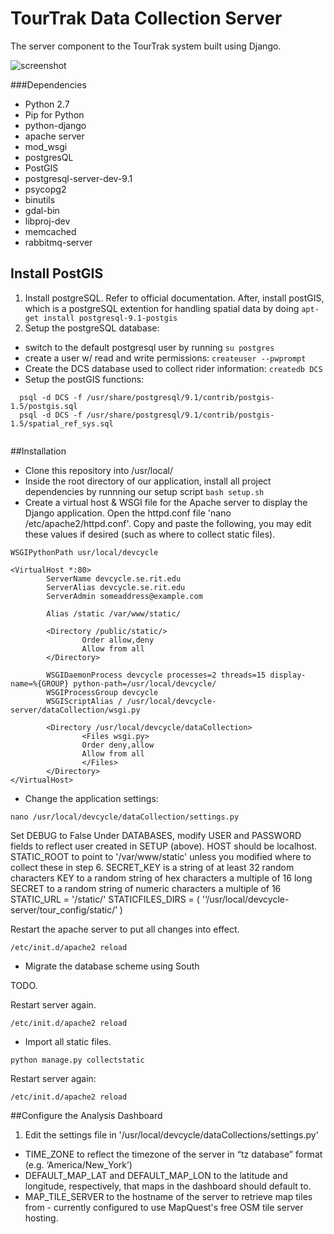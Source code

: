 TourTrak Data Collection Server
===============
The server component to the TourTrak system built using Django.

![screenshot](https://raw.githubusercontent.com/tofferrosen/devcycle-server/master/preview.png)

###Dependencies
* Python 2.7
* Pip for Python
* python-django
* apache server
* mod_wsgi
* postgresQL
* PostGIS
* postgresql-server-dev-9.1
* psycopg2
* binutils
* gdal-bin
* libproj-dev
* memcached
* rabbitmq-server

## Install PostGIS

1. Install postgreSQL. Refer to official documentation. After, install postGIS, which is a postgreSQL extention for handling spatial data by doing `apt-get install postgresql-9.1-postgis`
2. Setup the postgreSQL database:

* switch to the default postgresql user by running `su postgres`
* create a user w/ read and write permissions: `createuser --pwprompt`
* Create the DCS database used to collect rider information: `createdb DCS`
* Setup the postGIS functions:

```
  psql -d DCS -f /usr/share/postgresql/9.1/contrib/postgis-1.5/postgis.sql
  psql -d DCS -f /usr/share/postgresql/9.1/contrib/postgis-1.5/spatial_ref_sys.sql
  
```

##Installation

* Clone this repository into /usr/local/
* Inside the root directory of our application, install all project dependencies by runnning our setup script `bash setup.sh`
* Create a virtual host & WSGI file for the Apache server to display the Django application. Open the httpd.conf file 'nano /etc/apache2/httpd.conf'. Copy and paste the following, you may edit 
these values if desired (such as where to collect static files).

```
WSGIPythonPath usr/local/devcycle

<VirtualHost *:80>
        ServerName devcycle.se.rit.edu
        ServerAlias devcycle.se.rit.edu
        ServerAdmin someaddress@example.com

        Alias /static /var/www/static/

        <Directory /public/static/>
                Order allow,deny
                Allow from all
        </Directory>

        WSGIDaemonProcess devcycle processes=2 threads=15 display-name=%{GROUP} python-path=/usr/local/devcycle/
        WSGIProcessGroup devcycle
        WSGIScriptAlias / /usr/local/devcycle-server/dataCollection/wsgi.py

        <Directory /usr/local/devcycle/dataCollection>
                <Files wsgi.py>
                Order deny,allow
                Allow from all
                </Files>
        </Directory>
</VirtualHost>
```

* Change the application settings:

```
nano /usr/local/devcycle/dataCollection/settings.py
```

Set DEBUG to False
Under DATABASES, modify USER and PASSWORD fields to reflect user created in SETUP (above).
HOST should be localhost.
STATIC_ROOT to point to '/var/www/static' unless you modified where to collect these in 
step 6.
SECRET_KEY is a string of at least 32 random characters
KEY to a random string of hex characters a multiple of 16 long
SECRET to a random string of numeric characters a multiple of 16
STATIC_URL = '/static/'
STATICFILES_DIRS = (
  '‘/usr/local/devcycle-server/tour_config/static/’
  )
  
Restart the apache server to put all changes into effect. 

```
/etc/init.d/apache2 reload
```

* Migrate the database scheme using South

TODO.

Restart server again.

```
/etc/init.d/apache2 reload
```

* Import all static files.

```
python manage.py collectstatic
```

Restart server again:

```
/etc/init.d/apache2 reload
```


##Configure the Analysis Dashboard
1. Edit the settings file in '/usr/local/devcycle/dataCollections/settings.py'

* TIME_ZONE to reflect the timezone of the server in “tz database” format (e.g. ‘America/New_York’)
* DEFAULT_MAP_LAT and DEFAULT_MAP_LON to the latitude and longitude, respectively, that maps in the dashboard should default to.
* MAP_TILE_SERVER to the hostname of the server to retrieve map tiles from - currently configured to use MapQuest's free OSM tile server hosting.



